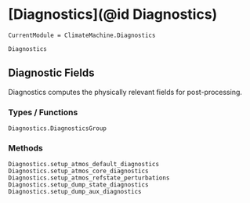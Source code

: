 # [Diagnostics](@id Diagnostics)

```@meta
CurrentModule = ClimateMachine.Diagnostics
```

```@docs
Diagnostics
```

## Diagnostic Fields

Diagnostics computes the physically relevant fields for post-processing.

### Types / Functions

```@docs
Diagnostics.DiagnosticsGroup
```

### Methods

```@docs
Diagnostics.setup_atmos_default_diagnostics
Diagnostics.setup_atmos_core_diagnostics
Diagnostics.setup_atmos_refstate_perturbations
Diagnostics.setup_dump_state_diagnostics
Diagnostics.setup_dump_aux_diagnostics
```
